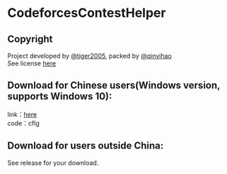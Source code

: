 # CodeforcesContestHelper
## Copyright
Project developed by [@tiger2005](https://www.luogu.com.cn/user/60864), packed by [@qinyihao](https://www.luogu.com.cn/user/348831)  
See license [here](https://github.com/tiger2005/CodeforcesContestHelper/blob/main/LICENSE)

## Download for Chinese users(Windows version, supports Windows 10):  
link：[here](https://pan.baidu.com/s/1eclLaRHdhucjyIm_S9KXwg)  
code：cflg 

## Download for users outside China:
See release for your download.
